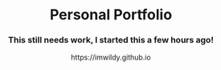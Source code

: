 <div align="center">
<h1>Personal Portfolio</h1>
<h3>This still needs work, I started this a few hours ago!</h3>
https://imwildy.github.io
</div>

